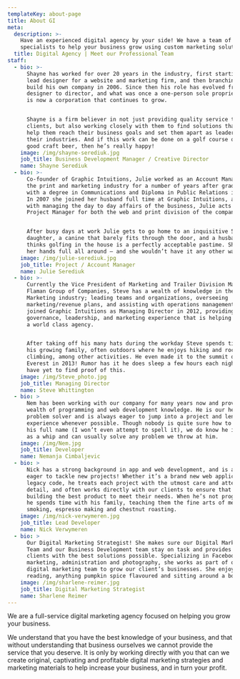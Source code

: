 ```yaml
---
templateKey: about-page
title: About GI
meta:
  description: >-
    Have an experienced digital agency by your side! We have a team of
    specialists to help your business grow using custom marketing solutions.
  title: Digital Agency | Meet our Professional Team
staff:
  - bio: >-
      Shayne has worked for over 20 years in the industry, first starting as a
      lead designer for a website and marketing firm, and then branching off to
      build his own company in 2006. Since then his role has evolved from
      designer to director, and what was once a one-person sole proprietorship
      is now a corporation that continues to grow.


      Shayne is a firm believer in not just providing quality service to our
      clients, but also working closely with them to find solutions that will
      help them reach their business goals and set them apart as leaders in
      their industries. And if this work can be done on a golf course or over a
      good craft beer, then he’s really happy!
    image: /img/shayne-serediuk.jpg
    job_title: Business Development Manager / Creative Director
    name: Shayne Serediuk
  - bio: >-
      Co-founder of Graphic Intuitions, Julie worked as an Account Manager in
      the print and marketing industry for a number of years after graduating
      with a degree in Communications and Diploma in Public Relations in 2003.
      In 2007 she joined her husband full time at Graphic Intuitions, and along
      with managing the day to day affairs of the business, Julie acts as
      Project Manager for both the web and print division of the company.


      After busy days at work Julie gets to go home to an inquisitive 5 year old
      daughter, a canine that barely fits through the door, and a husband who
      thinks golfing in the house is a perfectly acceptable pastime. She’s got
      her hands full all around – and she wouldn’t have it any other way!
    image: /img/julie-serediuk.jpg
    job_title: Project / Account Manager
    name: Julie Serediuk
  - bio: >-
      Currently the Vice President of Marketing and Trailer Division Manager for
      Flaman Group of Companies, Steve has a wealth of knowledge in the
      Marketing industry; leading teams and organizations, overseeing
      marketing/revenue plans, and assisting with operations management. He
      joined Graphic Intuitions as Managing Director in 2012, providing
      governance, leadership, and marketing experience that is helping us become
      a world class agency.


      After taking off his many hats during the workday Steve spends time with
      his growing family, often outdoors where he enjoys hiking and rock
      climbing, among other activities. He even made it to the summit of Mount
      Everest in 2013! Rumor has it he does sleep a few hours each night…but we
      have yet to find proof of this.
    image: /img/Steve_photo.jpg
    job_title: Managing Director
    name: Steve Whittington
  - bio: >
      Nem has been working with our company for many years now and provides a
      wealth of programming and web development knowledge. He is our head
      problem solver and is always eager to jump into a project and lend his
      experience whenever possible. Though nobody is quite sure how to pronounce
      his full name (I won’t even attempt to spell it), we do know he is smart
      as a whip and can usually solve any problem we throw at him.
    image: /img/Nem.jpg
    job_title: Developer
    name: Nemanja Cimbaljevic
  - bio: >
      Nick has a strong background in app and web development, and is always
      eager to tackle new projects! Whether it’s a brand new web application or
      legacy code, he treats each project with the utmost care and attention to
      detail, and often works directly with our clients to ensure that we are
      building the best product to meet their needs. When he’s not programming
      he spends time with his family, teaching them the fine arts of meat
      smoking, espresso making and chestnut roasting.
    image: /img/nick-verwymeren.jpg
    job_title: Lead Developer
    name: Nick Verwymeren
  - bio: >
      Our Digital Marketing Strategist! She makes sure our Digital Marketing
      Team and our Business Development team stay on task and provides our
      clients with the best solutions possible. Specializing in Facebook
      marketing, administration and photography, she works as part of our
      digital marketing team to grow our client’s businesses. She enjoys
      reading, anything pumpkin spice flavoured and sitting around a bonfire.
    image: /img/sharlene-reimer.jpg
    job_title: Digital Marketing Strategist
    name: Sharlene Reimer
---
```

We are a full-service digital marketing agency focused on helping you grow your business. 

We understand that you have the best knowledge of your business, and that without understanding that business ourselves we cannot provide the service that you deserve. It is only by working directly with you that can we create original, captivating and profitable digital marketing strategies and marketing materials to help increase your business, and in turn your profit.
